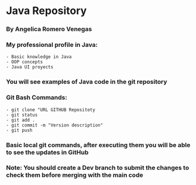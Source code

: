 # Java Repository
### By Angelica Romero Venegas

### My professional profile in Java:
    - Basic knowledge in Java
    - OOP concepts
    - Java UI proyects


### You will see examples of Java code in the git repository

### Git Bash Commands: 
    - git clone "URL GITHUB Repositoty
    - git status
    - git add .
    - git commit -m "Version description"
    - git push

### Basic local git commands, after executing them you will be able to see the updates in GitHub

### Note: You should create a Dev branch to submit the changes to check them before merging with the main code 

